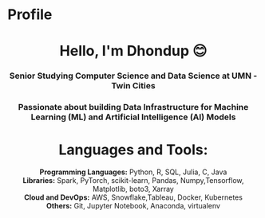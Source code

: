 # Profile

<h1 align="center">Hello, I'm Dhondup 😊 </h1>
<h3 align="center">Senior Studying Computer Science and Data Science at UMN - Twin Cities</h3>
<h3 align="center"> Passionate about building Data Infrastructure for Machine Learning (ML) and Artificial Intelligence (AI) Models </h3>


<!-- - Check out my [portfolio](https://noahjpark.github.io/portfolio) -->

<h1 align="center">Languages and Tools:</h1>
<p align="center">
  <!-- Group tools by category, use smaller icons or text -->
  <strong> Programming Languages:</strong> Python, R, SQL, Julia, C, Java<br>
  <strong> Libraries:</strong> Spark, PyTorch, scikit-learn, Pandas, Numpy,Tensorflow, Matplotlib, boto3, Xarray<br>
  <strong>Cloud and DevOps:</strong> AWS, Snowflake,Tableau, Docker, Kubernetes<br>
  <strong>Others:</strong> Git, Jupyter Notebook, Anaconda, virtualenv
</p>
